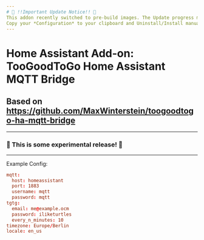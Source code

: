 ```yaml
---
# 🚨 !!Important Update Notice!! 🚨
This addon recently switched to pre-build images. The Update progress might fail when the installed version is <1.4.0.  
Copy your *Configuration* to your clipboard and Uninstall/Install manually. 
---
```


# Home Assistant Add-on: TooGoodToGo Home Assistant MQTT Bridge
## Based on https://github.com/MaxWinterstein/toogoodtogo-ha-mqtt-bridge

---
### 🚨 This is some experimental release! 🚨
---

Example Config:
```toml
mqtt:
  host: homeassistant
  port: 1883
  username: mqtt
  password: mqtt
tgtg:
  email: me@example.ocm
  password: iliketurtles
  every_n_minutes: 10
timezone: Europe/Berlin
locale: en_us
```